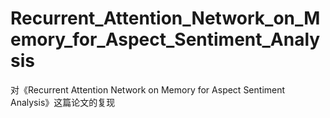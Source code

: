 # Recurrent_Attention_Network_on_Memory_for_Aspect_Sentiment_Analysis
对《Recurrent Attention Network on Memory for Aspect Sentiment Analysis》这篇论文的复现
